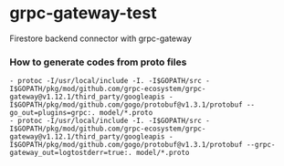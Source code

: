 # grpc-gateway-test

Firestore backend connector with grpc-gateway


### How to generate codes from proto files

```
- protoc -I/usr/local/include -I. -I$GOPATH/src -I$GOPATH/pkg/mod/github.com/grpc-ecosystem/grpc-gateway@v1.12.1/third_party/googleapis -I$GOPATH/pkg/mod/github.com/gogo/protobuf@v1.3.1/protobuf --go_out=plugins=grpc:. model/*.proto
- protoc -I/usr/local/include -I. -I$GOPATH/src -I$GOPATH/pkg/mod/github.com/grpc-ecosystem/grpc-gateway@v1.12.1/third_party/googleapis -I$GOPATH/pkg/mod/github.com/gogo/protobuf@v1.3.1/protobuf --grpc-gateway_out=logtostderr=true:. model/*.proto
```
